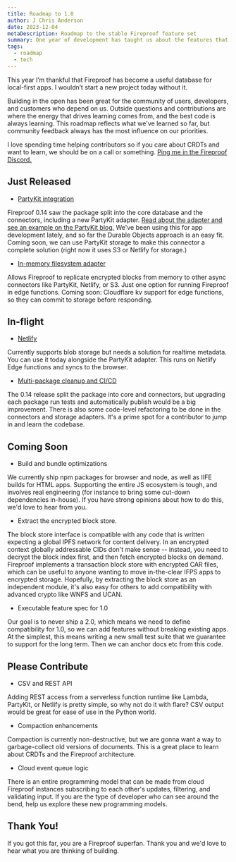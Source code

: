 ```yaml
---
title: Roadmap to 1.0
author: J Chris Anderson
date: 2023-12-04
metaDescription: Roadmap to the stable Fireproof feature set
summary: One year of development has taught us about the features that are most important to our users.
tags:
  - roadmap
  - tech
---
```


This year I’m thankful that Fireproof has become a useful database for local-first apps. I wouldn’t start a new project today without it. 

Building in the open has been great for the community of users, developers, and customers who depend on us. Outside questions and contributions are where the energy that drives learning comes from, and the best code is always learning. This roadmap reflects what we've learned so far, but community feedback always has the most influence on our priorities.

I love spending time helping contributors so if you care about CRDTs and want to learn, we should be on a call or something. [Ping me in the Fireproof Discord.](https://discord.gg/yFJpDz5W94)

## Just Released

- [PartyKit integration](https://www.npmjs.com/package/@fireproof/partykit)

Fireproof 0.14 saw the package split into the core database and the connectors, including a new PartyKit adapter. [Read about the adapter and see an example on the PartyKit blog.](https://blog.partykit.io/posts/fireproof-database-connector) We've been using this for app development lately, and so far the Durable Objects approach is an easy fit. Coming soon, we can use PartyKit storage to make this connector a complete solution (right now it uses S3 or Netlify for storage.)

- [In-memory filesystem adapter](https://github.com/fireproof-storage/fireproof/blob/main/packages/fireproof/src/store-memory.ts)

Allows Fireproof to replicate encrypted blocks from memory to other async connectors like PartyKit, Netlify, or S3. Just one option for running Fireproof in edge functions. Coming soon: Cloudflare kv support for edge functions, so they can commit to storage before responding.

## In-flight

- [Netlify](https://www.npmjs.com/package/@fireproof/netlify)

Currently supports blob storage but needs a solution for realtime metadata. You can use it today alongside the PartyKit adapter. This runs on Netlify Edge functions and syncs to the browser.

- [Multi-package cleanup and CI/CD](https://github.com/fireproof-storage/fireproof/tree/main/packages)

The 0.14 release split the package into core and connectors, but upgrading each package run tests and automatically publish would be a big improvement. There is also some code-level refactoring to be done in the connectors and storage adapters. It's a prime spot for a contributor to jump in and learn the codebase.

## Coming Soon

- Build and bundle optimizations

We currently ship npm packages for browser and node, as well as IIFE builds for HTML apps. Supporting the entire JS ecosystem is tough, and involves real engineering (for instance to bring some cut-down dependencies in-house). If you have strong opinions about how to do this, we'd love to hear from you.

- Extract the encrypted block store.

The block store interface is compatible with any code that is written expecting a global IPFS network for content delivery. In an encrypted context globally addressable CIDs don't make sense -- instead, you need to decrypt the block index first, and then fetch encrypted blocks on demand. Fireproof implements a transaction block store with encrypted CAR files, which can be useful to anyone wanting to move in-the-clear IFPS apps to encrypted storage. Hopefully, by extracting the block store as an independent module, it's also easy for others to add compatibility with advanced crypto like WNFS and UCAN.

- Executable feature spec for 1.0

Our goal is to never ship a 2.0, which means we need to define compatibility for 1.0, so we can add features without breaking existing apps. At the simplest, this means writing a new small test suite that we guarantee to support for the long term. Then we can anchor docs etc from this code.

## Please Contribute

- CSV and REST API

Adding REST access from a serverless function runtime like Lambda, PartyKit, or Netlify is pretty simple, so why not do it with flare? CSV output would be great for ease of use in the Python world.

- Compaction enhancements

Compaction is currently non-destructive, but we are gonna want a way to garbage-collect old versions of documents. This is a great place to learn about CRDTs and the Fireproof architecture.

- Cloud event queue logic

There is an entire programming model that can be made from cloud Fireproof instances subscribing to each other's updates, filtering, and validating input. If you are the type of developer who can see around the bend, help us explore these new programming models.

## Thank You!

If you got this far, you are a Fireproof superfan. Thank you and we'd love to hear what you are thinking of building.